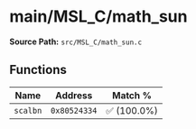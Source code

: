 # main/MSL_C/math_sun

**Source Path:** `src/MSL_C/math_sun.c`

## Functions

| Name | Address | Match % |
|------|---------|---------|
| `scalbn` | `0x80524334` | :white_check_mark: (100.0%) |
